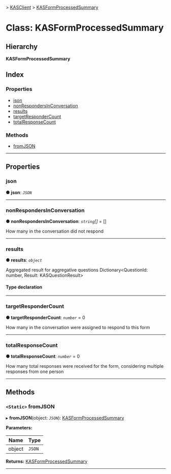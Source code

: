 [](../README.md) > [KASClient](../modules/kasclient.md) > [KASFormProcessedSummary](../classes/kasclient.kasformprocessedsummary.md)

# Class: KASFormProcessedSummary

## Hierarchy

**KASFormProcessedSummary**

## Index

### Properties

* [json](kasclient.kasformprocessedsummary.md#json)
* [nonRespondersInConversation](kasclient.kasformprocessedsummary.md#nonrespondersinconversation)
* [results](kasclient.kasformprocessedsummary.md#results)
* [targetResponderCount](kasclient.kasformprocessedsummary.md#targetrespondercount)
* [totalResponseCount](kasclient.kasformprocessedsummary.md#totalresponsecount)
### Methods

* [fromJSON](kasclient.kasformprocessedsummary.md#fromjson)

---

## Properties

<a id="json"></a>

###  json

**● json**: *`JSON`*

___

<a id="nonrespondersinconversation"></a>

###  nonRespondersInConversation

**● nonRespondersInConversation**: *`string`[]* =  []

How many in the conversation did not respond

___

<a id="results"></a>

###  results

**● results**: *`object`*

Aggregated result for aggregative questions Dictionary<QuestionId: number, Result: KASQuestionResult>
#### Type declaration

___

<a id="targetrespondercount"></a>

###  targetResponderCount

**● targetResponderCount**: *`number`* = 0

How many in the conversation were assigned to respond to this form

___

<a id="totalresponsecount"></a>

###  totalResponseCount

**● totalResponseCount**: *`number`* = 0

How many total responses were received for the form, considering multiple responses from one person

___

## Methods

<a id="fromjson"></a>

### `<Static>` fromJSON

▸ **fromJSON**(object: *`JSON`*): [KASFormProcessedSummary](kasclient.kasformprocessedsummary.md)

**Parameters:**

| Name | Type |
| ------ | ------ |
| object | `JSON` |

**Returns:** [KASFormProcessedSummary](kasclient.kasformprocessedsummary.md)

___

